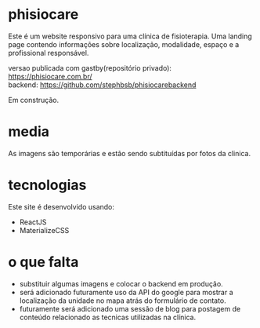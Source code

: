 # phisiocare

Este é um website responsivo para uma clínica de fisioterapia. Uma landing page contendo informações sobre localização, modalidade, espaço e a profissional responsável.

versao publicada com gastby(repositório privado): https://phisiocare.com.br/</br> 
backend: https://github.com/stephbsb/phisiocarebackend

Em construção.

# media

As imagens são temporárias e estão sendo subtituídas por fotos da clinica.

# tecnologias

Este site é desenvolvido usando:
- ReactJS
- MaterializeCSS

# o que falta

- substituir algumas imagens e colocar o backend em produção.
- será adicionado futuramente uso da API do google para mostrar a localização da unidade no mapa atrás do formulário de contato.
- futuramente será adicionado uma sessão de blog para postagem de conteúdo relacionado as tecnicas utilizadas na clínica.
